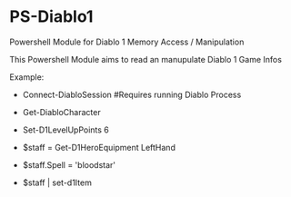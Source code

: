 # PS-Diablo1

Powershell Module for Diablo 1 Memory Access / Manipulation

This Powershell Module aims to read an manupulate Diablo 1 Game Infos

Example:

- Connect-DiabloSession #Requires running Diablo Process
- Get-DiabloCharacter
- Set-D1LevelUpPoints 6

- $staff = Get-D1HeroEquipment LeftHand
- $staff.Spell = 'bloodstar'
- $staff | set-d1Item
